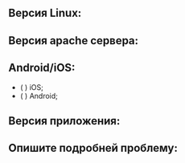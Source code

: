 ## Версия Linux:

## Версия apache сервера:

## Android/iOS:
- ( ) iOS;
- ( ) Android;

## Версия приложения:

## Опишите подробней проблему:
